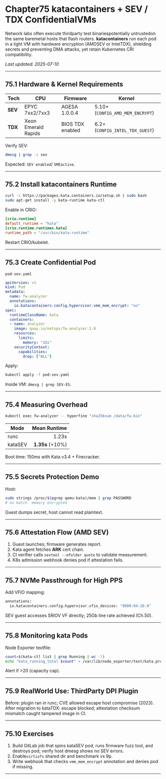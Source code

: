 
# Chapter75  katacontainers + SEV / TDX ConfidentialVMs

Network labs often execute thirdparty test binariespotentially untrustedon
the same baremetal hosts that flash routers.  **katacontainers** run each
pod in a light VM with hardware encryption (AMDSEV or IntelTDX), shielding
secrets and preventing DMA attacks, yet retain Kubernetes CRI compatibility.

_Last updated: 2025-07-10_

---

## 75.1  Hardware & Kernel Requirements

| Tech | CPU | Firmware | Kernel |
|------|-----|----------|--------|
| **SEV** | EPYC 7xx2/7xx3 | AGESA 1.0.0.4 | 5.10+ (`CONFIG_AMD_MEM_ENCRYPT`) |
| **TDX** | Xeon Emerald Rapids | BIOS TDX enabled | 6.2+ (`CONFIG_INTEL_TDX_GUEST`) |

Verify SEV:

```bash
dmesg | grep -i sev
```

Expected: `SEV enabled`/ `SMEactive`.

---

## 75.2  Install katacontainers Runtime

```bash
curl -s https://packages.kata.containers.io/setup.sh | sudo bash
sudo apt-get install -y kata-runtime kata-ctl
```

Enable in CRIO:

```toml
[crio.runtime]
default_runtime = "kata"
[crio.runtime.runtimes.kata]
runtime_path = "/usr/bin/kata-runtime"
```

Restart CRIO/kubelet.

---

## 75.3  Create Confidential Pod

`pod-sev.yaml`

```yaml
apiVersion: v1
kind: Pod
metadata:
  name: fw-analyzer
  annotations:
    io.katacontainers.config.hypervisor.vmm_mem_encrypt: "on"
spec:
  runtimeClassName: kata
  containers:
  - name: analyzer
    image: quay.io/netops/fw-analyzer:1.0
    resources:
      limits:
        memory: "2Gi"
    securityContext:
      capabilities:
        drop: ["ALL"]
```

Apply:

```bash
kubectl apply -f pod-sev.yaml
```

Inside VM: `dmesg | grep SEV-ES`.

---

## 75.4  Measuring Overhead

```bash
kubectl exec fw-analyzer -- hyperfine "sha256sum /data/fw.bin"
```

| Mode | Mean Runtime |
|------|-------------:|
| runc | 1.23s |
| kataSEV | **1.35s** (+10%) |

Boot time: 150ms with Kata v3.4 + Firecracker.

---

## 75.5  Secrets Protection Demo

Host:

```bash
sudo strings /proc/$(pgrep qemu-kata)/mem | grep PASSWORD
# no match  memory encrypted
```

Guest dumps secret, host cannot read plaintext.

---

## 75.6  Attestation Flow (AMD SEV)

1. Guest launches; firmware generates report.  
2. Kata agent fetches **ARK** cert chain.  
3. CI verifier calls `sevtool --ofolder quote` to validate measurement.  
4. K8s admission webhook denies pod if attestation fails.

---

## 75.7  NVMe Passthrough for High PPS

Add VFIO mapping:

```bash
annotations:
  io.katacontainers.config.hypervisor.vfio_devices: "0000:04:10.0"
```

SEV guest accesses SRIOV VF directly; 25Gb line rate achieved (Ch.50).

---

## 75.8  Monitoring kata Pods

Node Exporter textfile:

```bash
count=$(kata-ctl list | grep Running | wc -l)
echo "kata_running_total $count" > /var/lib/node_exporter/text/kata.prom
```

Alert if >20 (capacity cap).

---

## 75.9  RealWorld Use: ThirdParty DPI Plugin

Before: plugin ran in runc; CVE allowed escape  host compromise (2023).  
After migration to kataTDX: escape blocked; attestation checksum mismatch
caught tampered image in CI.

---

## 75.10  Exercises

1. Build GitLab job that spins kataSEV pod, runs firmware fuzz tool, and
   destroys pod; verify host dmesg shows no SEV errors.  
2. Enable`virtiofs` shared dir and benchmark vs 9p.  
3. Write webhook that checks `vmm_mem_encrypt` annotation and denies pod if
   missing.

---
